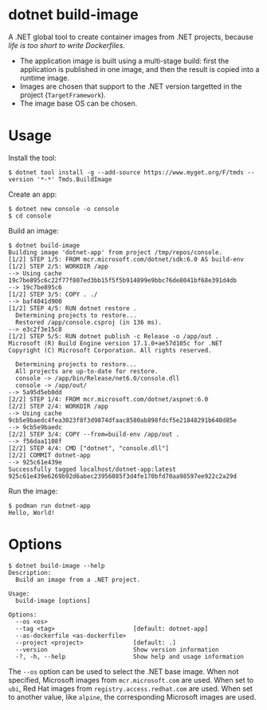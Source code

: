 # dotnet build-image

A .NET global tool to create container images from .NET projects, because _life is too short to write Dockerfiles_.

- The application image is built using a multi-stage build: first the application is published in one image, and then the result is copied into a runtime image.
- Images are chosen that support to the .NET version targetted in the project (`TargetFramework`).
- The image base OS can be chosen.

# Usage

Install the tool:

```
$ dotnet tool install -g --add-source https://www.myget.org/F/tmds --version '*-*' Tmds.BuildImage
```

Create an app:
```
$ dotnet new console -o console
$ cd console
```

Build an image:
```
$ dotnet build-image
Building image 'dotnet-app' from project /tmp/repos/console.
[1/2] STEP 1/5: FROM mcr.microsoft.com/dotnet/sdk:6.0 AS build-env
[1/2] STEP 2/5: WORKDIR /app
--> Using cache 19c7be895c6c22f77f807ed3bb15f5f5b914899e9bbc76de8041bf68e391d4db
--> 19c7be895c6
[1/2] STEP 3/5: COPY . ./
--> baf4041d900
[1/2] STEP 4/5: RUN dotnet restore .
  Determining projects to restore...
  Restored /app/console.csproj (in 136 ms).
--> e3c2f3e15c8
[1/2] STEP 5/5: RUN dotnet publish -c Release -o /app/out .
Microsoft (R) Build Engine version 17.1.0+ae57d105c for .NET
Copyright (C) Microsoft Corporation. All rights reserved.

  Determining projects to restore...
  All projects are up-to-date for restore.
  console -> /app/bin/Release/net6.0/console.dll
  console -> /app/out/
--> 5a95d5eb0dd
[2/2] STEP 1/4: FROM mcr.microsoft.com/dotnet/aspnet:6.0
[2/2] STEP 2/4: WORKDIR /app
--> Using cache 9cb5e9baedc4fea3023f8f3d9874dfaac8580ab898fdcf5e21848291b640d85e
--> 9cb5e9baedc
[2/2] STEP 3/4: COPY --from=build-env /app/out .
--> f56daa1108f
[2/2] STEP 4/4: CMD ["dotnet", "console.dll"]
[2/2] COMMIT dotnet-app
--> 925c61e439e
Successfully tagged localhost/dotnet-app:latest
925c61e439e6269b92d6abec23956085f3d4fe170bfd70aa98597ee922c2a29d
```

Run the image:
```
$ podman run dotnet-app
Hello, World!
```

# Options

```
$ dotnet build-image --help
Description:
  Build an image from a .NET project.

Usage:
  build-image [options]

Options:
  --os <os>
  --tag <tag>                      [default: dotnet-app]
  --as-dockerfile <as-dockerfile>
  --project <project>              [default: .]
  --version                        Show version information
  -?, -h, --help                   Show help and usage information
```

The `--os` option can be used to select the .NET base image.
When not specified, Microsoft images from `mcr.microsoft.com` are used.
When set to `ubi`, Red Hat images from `registry.access.redhat.com` are used.
When set to another value, like `alpine`, the corresponding Microsoft images are used.
